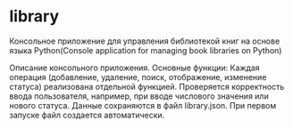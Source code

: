 # library
Консольное приложение для управления библиотекой книг на основе языка Python(Сonsole application for managing book libraries on Python)

Описание консольного приложения.
Основные функции: 
Каждая операция (добавление, удаление, поиск, отображение, изменение статуса) реализована отдельной функцией.
Проверяется корректность ввода пользователя, например, при вводе числового значения или нового статуса.
Данные сохраняются в файл library.json. При первом запуске файл создается автоматически.
